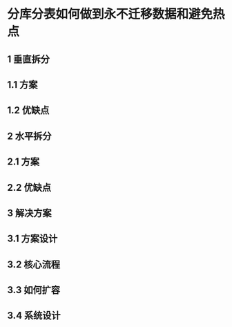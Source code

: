 # 分库分表如何做到永不迁移数据和避免热点

## 1 垂直拆分

## 1.1 方案

## 1.2 优缺点

## 2 水平拆分

## 2.1 方案

## 2.2 优缺点

## 3 解决方案

## 3.1 方案设计

## 3.2 核心流程

## 3.3 如何扩容

## 3.4 系统设计
